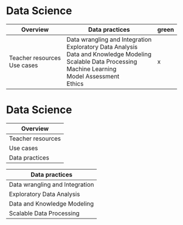 # Data Science

| Overview | Data practices | green |
| - | - | - |
| Teacher resources  <br /> Use cases  |  Data wrangling and Integration <br /> Exploratory Data Analysis <br /> Data and Knowledge Modeling <br /> Scalable Data Processing  <br /> Machine Learning  <br /> Model Assessment  <br /> Ethics  | x |

# Data Science

| Overview | 
| - |
| Teacher resources | 
| Use cases  | 
| Data practices |

| Data practices | 
| - |
| Data wrangling and Integration | 
| Exploratory Data Analysis  | 
| Data and Knowledge Modeling|
| Scalable Data Processing |
